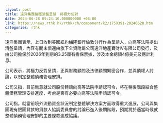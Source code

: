 ```yaml
---
layout: post
title: 遠洋集團接獲清盤呈請　將極力反對
date: 2024-06-28 09:24:10.000000000 +08:00
link: https://news.rthk.hk/rthk/ch/component/k2/1759391-20240628.htm
categories: rthk
---
```


遠洋集團表示，上日收到美國紐約梅隆銀行倫敦分行作為呈請人，向高等法院提出清盤呈請，內容有關未償還由旗下全資附屬公司遠洋地產寶財IV有限公司發行，及由公司擔保於2026年到期的3.25厘有擔保票據，涉及本金總額4億美元及應計利息。

公司表示，將極力反對呈請，正與財務顧問及法律顧問緊密合作，並與債權人討論，以制定整體債務管理安排。

公司又指，目前無意就公司股份轉讓向高等法院申請認可令，將在稍後階段結合整體債務管理安排進度，考慮是否有必要向高等法院申請認可令。

公司指，就當前境外流動資金狀況制定整體解決方案方面取得重大進展，公司與集團現有銀團貸款的貸款人協調委員會的討論已進入後期階段，預期將於適當時候就整體債務管理安排的主要條款達成協議。
